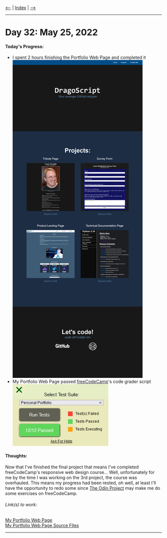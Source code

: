 [<--](../Days/Day31.md) | [Index](../README.md) | [-->](../Days/Day33.md)
____
# Day 32: May 25, 2022
#### Today's Progress:
- I spent 2 hours finishing the Portfolio Web Page and completed it<br>
![PortfolioWebpage3.png](Attachments-DOC/PortfolioWebpage3.png)
- My Portfolio Web Page passed [freeCodeCamp](https://www.freecodecamp.org/learn/responsive-web-design/)'s code grader script<br>
![PortfolioWebpageGraded.png](Attachments-DOC/PortfolioWebpageGraded.png)

#### Thoughts:
Now that I've finished the final project that means I've completed freeCodeCamp's responsive web design course... Well, unfortunately for me by the time I was working on the 3rd project, the course was overhauled. This means my progress had been rested, oh well, at least I'll have the opportunity to redo some since [The Odin Project](https://www.theodinproject.com/) may make me do some exercises on freeCodeCamp.

###### Link(s) to work:
[My Portfolio Web Page](https://dragoscript.github.io/PortfolioWebPage/)<br>
[My Portfolio Web Page Source FIles](https://github.com/DragoScript/PortfolioWebPage)
___
